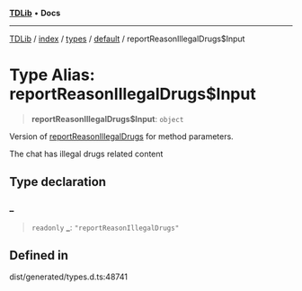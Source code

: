 [**TDLib**](../../../../../../README.md) • **Docs**

***

[TDLib](../../../../../../modules.md) / [index](../../../../../README.md) / [types](../../../README.md) / [default](../README.md) / reportReasonIllegalDrugs$Input

# Type Alias: reportReasonIllegalDrugs$Input

> **reportReasonIllegalDrugs$Input**: `object`

Version of [reportReasonIllegalDrugs](reportReasonIllegalDrugs.md) for method parameters.

The chat has illegal drugs related content

## Type declaration

### \_

> `readonly` **\_**: `"reportReasonIllegalDrugs"`

## Defined in

dist/generated/types.d.ts:48741
